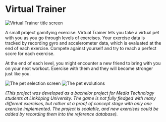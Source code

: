 # Virtual Trainer
![Virtual Trainer title screen](https://i.imgur.com/9STAzwz.png)

A small project gamifying exercise. Virtual Trainer lets you take a virtual pet with you as you go through levels of exercises. Your exercise data is tracked by recording gyro and accelerometer data, which is evaluated at the end of each exercise. Compete against yourself and try to reach a perfect score for each exercise.

At the end of each level, you might encounter a new friend to bring with you on your next workout. Exercise with them and they will become stronger just like you.

![The pet selection screen](https://i.imgur.com/kZWVKC3.png)
![The pet evolutions](https://i.imgur.com/PvmLWjd.png)

*(This project was developed as a bachelor project for Media Technology students at Linköping University. The game is not fully fledged with many different exercises, but rather at a proof of concept stage with only one exercise implemented. The project is scalable, and new exercises could be added by recording them into the reference database).*
